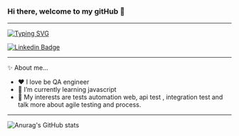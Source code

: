 ### Hi there, welcome to my gitHub  👋

------

[![Typing SVG](https://readme-typing-svg.herokuapp.com?color=3F57F7&lines=I'm+Lucilene,+Qa+engineer)](https://git.io/typing-svg)


 
 [![Linkedin Badge](https://img.shields.io/badge/-LinkedIn-blue?style=flat-square&logo=Linkedin&logoColor=white&link=https://www.linkedin.com/in/lucilene-martins-629a5021/?locale=en_US)](https://www.linkedin.com/in/lucilene-martins-629a5021/?locale=en_US)
 
   

 
 
 ----
 ✨ About me...

 - ❤️ I love be QA engineer 
 - 🌱 I’m currently learning javascript    
 - 🤔 My interests are tests automation web, api test , integration test  and talk more about agile testing and process.        
                                                    

  ----
 ![Anurag's GitHub stats](https://github-readme-stats.vercel.app/api?username=LucileneMartins&show_icons=true&theme=radical)





<!--
**LucileneMartins/LucileneMartins** is a ✨ _special_ ✨ repository because its `README.md` (this file) appears on your GitHub profile.

Here are some ideas to get you started:

- 🔭 I’m currently working on ...
- 🌱 I’m currently learning ...
- 👯 I’m looking to collaborate on ...
- 🤔 I’m looking for help with ...
- 💬 Ask me about ...
- 📫 How to reach me: ...
- 😄 Pronouns: ...
- ⚡ Fun fact: ...
-->
